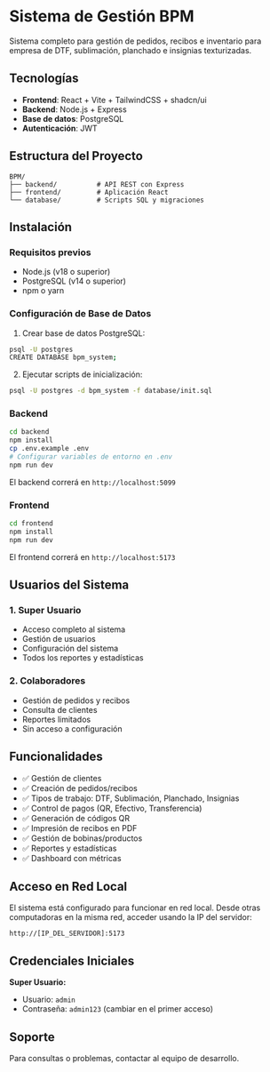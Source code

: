 # Sistema de Gestión BPM

Sistema completo para gestión de pedidos, recibos e inventario para empresa de DTF, sublimación, planchado e insignias texturizadas.

## Tecnologías

- **Frontend**: React + Vite + TailwindCSS + shadcn/ui
- **Backend**: Node.js + Express
- **Base de datos**: PostgreSQL
- **Autenticación**: JWT

## Estructura del Proyecto

```
BPM/
├── backend/          # API REST con Express
├── frontend/         # Aplicación React
└── database/         # Scripts SQL y migraciones
```

## Instalación

### Requisitos previos

- Node.js (v18 o superior)
- PostgreSQL (v14 o superior)
- npm o yarn

### Configuración de Base de Datos

1. Crear base de datos PostgreSQL:
```bash
psql -U postgres
CREATE DATABASE bpm_system;
```

2. Ejecutar scripts de inicialización:
```bash
psql -U postgres -d bpm_system -f database/init.sql
```

### Backend

```bash
cd backend
npm install
cp .env.example .env
# Configurar variables de entorno en .env
npm run dev
```

El backend correrá en `http://localhost:5099`

### Frontend

```bash
cd frontend
npm install
npm run dev
```

El frontend correrá en `http://localhost:5173`

## Usuarios del Sistema

### 1. Super Usuario
- Acceso completo al sistema
- Gestión de usuarios
- Configuración del sistema
- Todos los reportes y estadísticas

### 2. Colaboradores
- Gestión de pedidos y recibos
- Consulta de clientes
- Reportes limitados
- Sin acceso a configuración

## Funcionalidades

- ✅ Gestión de clientes
- ✅ Creación de pedidos/recibos
- ✅ Tipos de trabajo: DTF, Sublimación, Planchado, Insignias
- ✅ Control de pagos (QR, Efectivo, Transferencia)
- ✅ Generación de códigos QR
- ✅ Impresión de recibos en PDF
- ✅ Gestión de bobinas/productos
- ✅ Reportes y estadísticas
- ✅ Dashboard con métricas

## Acceso en Red Local

El sistema está configurado para funcionar en red local. Desde otras computadoras en la misma red, acceder usando la IP del servidor:

```
http://[IP_DEL_SERVIDOR]:5173
```

## Credenciales Iniciales

**Super Usuario:**
- Usuario: `admin`
- Contraseña: `admin123` (cambiar en el primer acceso)

## Soporte

Para consultas o problemas, contactar al equipo de desarrollo.
